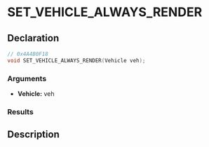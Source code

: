 # SET_VEHICLE_ALWAYS_RENDER

## Declaration
```cpp
// 0x4A4B0F18
void SET_VEHICLE_ALWAYS_RENDER(Vehicle veh);
```

### Arguments
- **Vehicle:** veh

### Results

## Description
